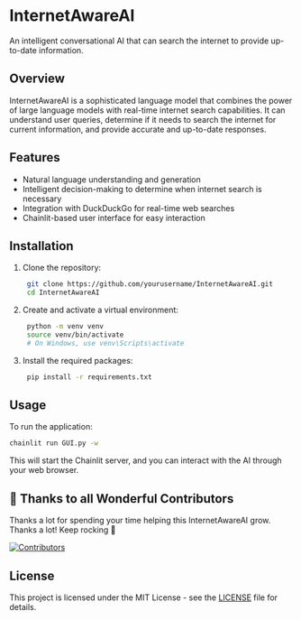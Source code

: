 # InternetAwareAI

An intelligent conversational AI that can search the internet to provide up-to-date information.

## Overview

InternetAwareAI is a sophisticated language model that combines the power of large language models with real-time internet search capabilities. It can understand user queries, determine if it needs to search the internet for current information, and provide accurate and up-to-date responses.

## Features

- Natural language understanding and generation
- Intelligent decision-making to determine when internet search is necessary
- Integration with DuckDuckGo for real-time web searches
- Chainlit-based user interface for easy interaction

## Installation

1. Clone the repository:
   ```bash
    git clone https://github.com/yourusername/InternetAwareAI.git
    cd InternetAwareAI
    ```
2. Create and activate a virtual environment:
   ```bash
    python -m venv venv
    source venv/bin/activate  
    # On Windows, use venv\Scripts\activate
    ```

3. Install the required packages:
   ```bash
    pip install -r requirements.txt
    ```

## Usage

To run the application:
```bash
chainlit run GUI.py -w
```

This will start the Chainlit server, and you can interact with the AI through your web browser.


## 💪 Thanks to all Wonderful Contributors

Thanks a lot for spending your time helping this InternetAwareAI grow.
Thanks a lot! Keep rocking 🍻

[![Contributors](https://contrib.rocks/image?repo=A-Akhil/internetAwareAI)](https://github.com/A-Akhil/internetAwareAI/graphs/contributors)


## License

This project is licensed under the MIT License - see the [LICENSE](LICENSE) file for details.